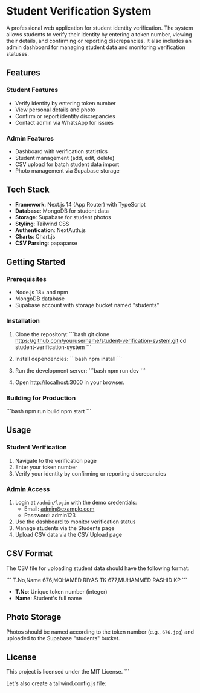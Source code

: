 # Student Verification System

A professional web application for student identity verification. The system allows students to verify their identity by entering a token number, viewing their details, and confirming or reporting discrepancies. It also includes an admin dashboard for managing student data and monitoring verification statuses.

## Features

### Student Features
- Verify identity by entering token number
- View personal details and photo
- Confirm or report identity discrepancies
- Contact admin via WhatsApp for issues

### Admin Features
- Dashboard with verification statistics
- Student management (add, edit, delete)
- CSV upload for batch student data import
- Photo management via Supabase storage

## Tech Stack

- **Framework**: Next.js 14 (App Router) with TypeScript
- **Database**: MongoDB for student data
- **Storage**: Supabase for student photos
- **Styling**: Tailwind CSS
- **Authentication**: NextAuth.js
- **Charts**: Chart.js
- **CSV Parsing**: papaparse

## Getting Started

### Prerequisites

- Node.js 18+ and npm
- MongoDB database
- Supabase account with storage bucket named "students"

### Installation

1. Clone the repository:
   \`\`\`bash
   git clone https://github.com/yourusername/student-verification-system.git
   cd student-verification-system
   \`\`\`

2. Install dependencies:
   \`\`\`bash
   npm install
   \`\`\`

3. Run the development server:
   \`\`\`bash
   npm run dev
   \`\`\`

4. Open [http://localhost:3000](http://localhost:3000) in your browser.

### Building for Production

\`\`\`bash
npm run build
npm start
\`\`\`

## Usage

### Student Verification
1. Navigate to the verification page
2. Enter your token number
3. Verify your identity by confirming or reporting discrepancies

### Admin Access
1. Login at `/admin/login` with the demo credentials:
   - Email: admin@example.com
   - Password: admin123
2. Use the dashboard to monitor verification status
3. Manage students via the Students page
4. Upload CSV data via the CSV Upload page

## CSV Format

The CSV file for uploading student data should have the following format:

\`\`\`
T.No,Name
676,MOHAMED RIYAS TK
677,MUHAMMED RASHID KP
\`\`\`

- **T.No**: Unique token number (integer)
- **Name**: Student's full name

## Photo Storage

Photos should be named according to the token number (e.g., `676.jpg`) and uploaded to the Supabase "students" bucket.

## License

This project is licensed under the MIT License.
\`\`\`

Let's also create a tailwind.config.js file:
